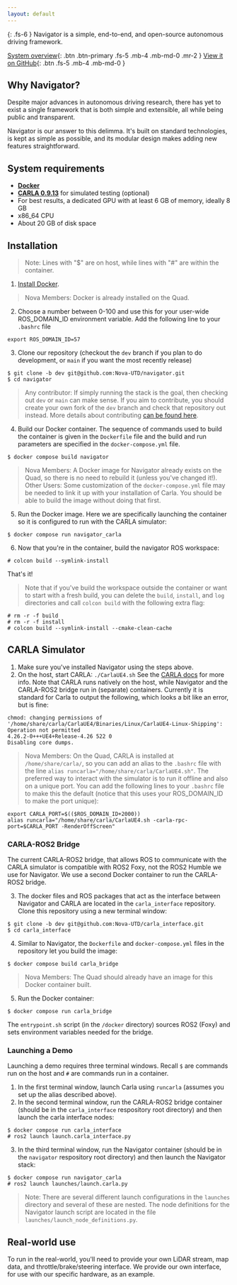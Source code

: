 ```yaml
---
layout: default
---
```


{: .fs-6 }
Navigator is a simple, end-to-end, and open-source autonomous driving framework.

[System overview](/navigator/system-overview){: .btn .btn-primary .fs-5 .mb-4 .mb-md-0 .mr-2 } [View it on GitHub](https://github.com/nova-utd/navigator){: .btn .fs-5 .mb-4 .mb-md-0 }

## Why Navigator?
Despite major advances in autonomous driving research, there has yet to exist a single framework that is both simple and extensible, all while being public and transparent.

Navigator is our answer to this delimma. It's built on standard technologies, is kept as simple as possible, and its modular design makes adding new features straightforward.

## System requirements
- [**Docker**](https://docs.docker.com/desktop/)
- [**CARLA 0.9.13**](https://carla.readthedocs.io/en/latest/start_quickstart/) for simulated testing (optional)
- For best results, a dedicated GPU with at least 6 GB of memory, ideally 8 GB
- x86_64 CPU
- About 20 GB of disk space

## Installation

> Note: Lines with "$" are on host, while lines with "#" are within the container.

1. [Install Docker](https://www.docker.com/get-started/). 
> Nova Members: Docker is already installed on the Quad.

2. Choose a number between 0-100 and use this for your user-wide ROS_DOMAIN_ID environment variable. Add the following line to your `.bashrc` file 
```
export ROS_DOMAIN_ID=57
```
3. Clone our repository (checkout the `dev` branch if you plan to do development, or `main` if you want the most recently release)
```
$ git clone -b dev git@github.com:Nova-UTD/navigator.git
$ cd navigator
```
> Any contributor: If simply running the stack is the goal, then checking out `dev` or `main` can make sense. If you aim to contribute, you should create your own fork of the `dev` branch and check that repository out instead. More details about contributing [can be found here](contributing/contributing-overview.md).

4. Build our Docker container. The sequence of commands used to build the container is given in the `Dockerfile` file and the build and run parameters are specified in the `docker-compose.yml` file.
```
$ docker compose build navigator
```
> Nova Members: A Docker image for Navigator already exists on the Quad, so there is no need to rebuild it (unless you've changed it!).
> Other Users: Some customization of the `docker-compose.yml` file may be needed to link it up with your installation of Carla. You should be able to build the image without doing that first.

5. Run the Docker image. Here we are specifically launching the container so it is configured to run with the CARLA simulator:
```
$ docker compose run navigator_carla
```

6.  Now that you're in the container, build the navigator ROS workspace:
```
# colcon build --symlink-install
``` 
That's it!
> Note that if you've build the workspace outside the container or want to start with a fresh build, you can delete the `build`, `install`, and `log` directories and call `colcon build` with the following extra flag:
```
# rm -r -f build
# rm -r -f install
# colcon build --symlink-install --cmake-clean-cache
```

## CARLA Simulator
1. Make sure you've installed Navigator using the steps above.
2. On the host, start CARLA: `./CarlaUE4.sh` See the [CARLA docs](https://carla.readthedocs.io/en/latest/start_quickstart/#running-carla) for more info. Note that CARLA runs natively on the host, while Navigator and the CARLA-ROS2 bridge run in (separate) containers. Currently it is standard for Carla to output the following, which looks a bit like an error, but is fine:
```
chmod: changing permissions of '/home/share/carla/CarlaUE4/Binaries/Linux/CarlaUE4-Linux-Shipping': Operation not permitted
4.26.2-0+++UE4+Release-4.26 522 0
Disabling core dumps.
```
> Nova Members: On the Quad, CARLA is installed at `/home/share/carla/`, so you can add an alias to the `.bashrc` file with the line `alias runcarla="/home/share/carla/CarlaUE4.sh"`. The preferred way to interact with the simulator is to run it offline and also on a unique port. You can add the following lines to your `.bashrc` file to make this the default (notice that this uses your ROS_DOMAIN_ID to make the port unique):
```
export CARLA_PORT=$(($ROS_DOMAIN_ID+2000))
alias runcarla="/home/share/carla/CarlaUE4.sh -carla-rpc-port=$CARLA_PORT -RenderOffScreen"
```

### CARLA-ROS2 Bridge
The current CARLA-ROS2 bridge, that allows ROS to communicate with the CARLA simulator is compatible with ROS2 Foxy, not the ROS2 Humble we use for Navigator.  We use a second Docker container to run the CARLA-ROS2 bridge.

3. The docker files and ROS packages that act as the interface between Navigator and CARLA are located in the `carla_interface` repository. Clone this repository using a new terminal window:
```
$ git clone -b dev git@github.com:Nova-UTD/carla_interface.git
$ cd carla_interface
```

4. Similar to Navigator, the `Dockerfile` and `docker-compose.yml` files in the repository let you build the image:
```
$ docker compose build carla_bridge
```
> Nova Members: The Quad should already have an image for this Docker container built.

5. Run the Docker container:
```
$ docker compose run carla_bridge
```
The `entrypoint.sh` script (in the `/docker` directory) sources ROS2 (Foxy) and sets environment variables needed for the bridge.

### Launching a Demo
Launching a demo requires three terminal windows. Recall `$` are commands run on the host and `#` are commands run in a container.
1. In the first terminal window, launch Carla using `runcarla` (assumes you set up the alias described above).
2. In the second terminal window, run the CARLA-ROS2 bridge container (should be in the `carla_interface` respository root directory) and then launch the carla interface nodes:
```
$ docker compose run carla_interface
# ros2 launch launch.carla_interface.py
```
3. In the third terminal window, run the Navigator container (should be in the `navigator` respository root directory) and then launch the Navigator stack:
```
$ docker compose run navigator_carla
# ros2 launch launches/launch.carla.py
```
> Note: There are several different launch configurations in the `launches` directory and several of these are nested. The node definitions for the Navigator launch script are located in the file `launches/launch_node_definitions.py`.

## Real-world use
To run in the real-world, you'll need to provide your own LiDAR stream, map data, and throttle/brake/steering interface. We provide our own interface, for use with our specific hardware, as an example.
